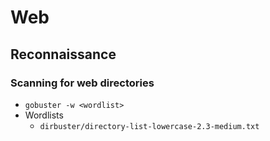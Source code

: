 # Web

## Reconnaissance

### Scanning for web directories
- `gobuster -w <wordlist>`
- Wordlists
  - `dirbuster/directory-list-lowercase-2.3-medium.txt`

